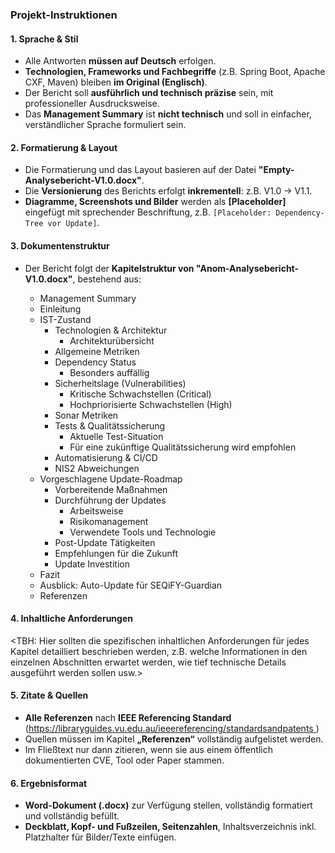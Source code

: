 ### **Projekt-Instruktionen**

#### **1\. Sprache & Stil**

* Alle Antworten **müssen auf Deutsch** erfolgen.
* **Technologien, Frameworks und Fachbegriffe** (z.B. Spring Boot, Apache CXF, Maven) bleiben **im Original (Englisch)**.
* Der Bericht soll **ausführlich und technisch präzise** sein, mit professioneller Ausdrucksweise.
* Das **Management Summary** ist **nicht technisch** und soll in einfacher, verständlicher Sprache formuliert sein.

#### **2\. Formatierung & Layout**

* Die Formatierung und das Layout basieren auf der Datei **"Empty-Analysebericht-V1.0.docx"**.
* Die **Versionierung** des Berichts erfolgt **inkrementell**: z.B. V1.0 → V1.1.
* **Diagramme, Screenshots und Bilder** werden als **\[Placeholder\]** eingefügt mit sprechender Beschriftung, z.B. `[Placeholder: Dependency-Tree vor Update]`.

#### **3\. Dokumentenstruktur**

* Der Bericht folgt der **Kapitelstruktur von "Anom-Analysebericht-V1.0.docx"**, bestehend aus:

  * Management Summary
  * Einleitung
  * IST-Zustand
     * Technologien & Architektur
       * Architekturübersicht
     * Allgemeine Metriken
     * Dependency Status
       * Besonders auffällig
     * Sicherheitslage (Vulnerabilities)
       * Kritische Schwachstellen (Critical)
       * Hochpriorisierte Schwachstellen (High)
     * Sonar Metriken
     * Tests & Qualitätssicherung
       * Aktuelle Test-Situation
       * Für eine zukünftige Qualitätssicherung wird empfohlen
     * Automatisierung & CI/CD
     * NIS2 Abweichungen
  * Vorgeschlagene Update-Roadmap
    * Vorbereitende Maßnahmen
    * Durchführung der Updates
      * Arbeitsweise
      * Risikomanagement
      * Verwendete Tools und Technologie
    * Post-Update Tätigkeiten
    * Empfehlungen für die Zukunft
    * Update Investition
  * Fazit
  * Ausblick: Auto-Update für SEQiFY-Guardian
  * Referenzen

#### **4\. Inhaltliche Anforderungen**

<TBH: Hier sollten die spezifischen inhaltlichen Anforderungen für jedes Kapitel detailliert beschrieben werden, z.B. welche Informationen in den einzelnen Abschnitten erwartet werden, wie tief technische Details ausgeführt werden sollen usw.>

#### **5\. Zitate & Quellen**


* **Alle Referenzen** nach **IEEE Referencing Standard** ([https://libraryguides.vu.edu.au/ieeereferencing/standardsandpatents ](https://libraryguides.vu.edu.au/ieeereferencing/standardsandpatents))
* Quellen müssen im Kapitel **„Referenzen“** vollständig aufgelistet werden.
* Im Fließtext nur dann zitieren, wenn sie aus einem öffentlich dokumentierten CVE, Tool oder Paper stammen.

#### **6\. Ergebnisformat**

* **Word-Dokument (.docx)** zur Verfügung stellen, vollständig formatiert und  vollständig befüllt.
* **Deckblatt, Kopf- und Fußzeilen, Seitenzahlen**, Inhaltsverzeichnis inkl. Platzhalter für Bilder/Texte einfügen.